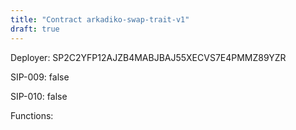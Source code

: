 ```yaml
---
title: "Contract arkadiko-swap-trait-v1"
draft: true
---
```

Deployer: SP2C2YFP12AJZB4MABJBAJ55XECVS7E4PMMZ89YZR

SIP-009: false

SIP-010: false

Functions:

